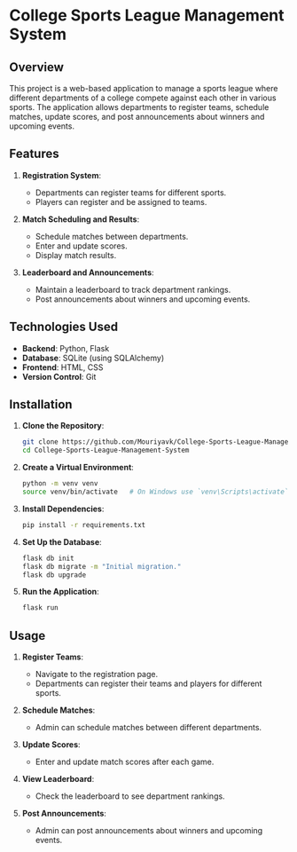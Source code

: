 # College Sports League Management System

## Overview

This project is a web-based application to manage a sports league where different departments of a college compete against each other in various sports. The application allows departments to register teams, schedule matches, update scores, and post announcements about winners and upcoming events.

## Features

1. **Registration System**:
   - Departments can register teams for different sports.
   - Players can register and be assigned to teams.

2. **Match Scheduling and Results**:
   - Schedule matches between departments.
   - Enter and update scores.
   - Display match results.

3. **Leaderboard and Announcements**:
   - Maintain a leaderboard to track department rankings.
   - Post announcements about winners and upcoming events.

## Technologies Used

- **Backend**: Python, Flask
- **Database**: SQLite (using SQLAlchemy)
- **Frontend**: HTML, CSS 
- **Version Control**: Git

## Installation

1. **Clone the Repository**:
   ```sh
   git clone https://github.com/Mouriyavk/College-Sports-League-Management-System.git
   cd College-Sports-League-Management-System
   
2. **Create a Virtual Environment**:
   ```sh
   python -m venv venv
   source venv/bin/activate   # On Windows use `venv\Scripts\activate`
   
3. **Install Dependencies**:
    ```sh
    pip install -r requirements.txt

4. **Set Up the Database**:
   ```sh
   flask db init
   flask db migrate -m "Initial migration."
   flask db upgrade
5. **Run the Application**:
    ```sh
    flask run
 
## Usage

1. **Register Teams**:
     - Navigate to the registration page.
     - Departments can register their teams and players for different sports.

2. **Schedule Matches**:
     - Admin can schedule matches between different departments.

3. **Update Scores**:
     - Enter and update match scores after each game.
  
4. **View Leaderboard**:
     - Check the leaderboard to see department rankings.
     
5. **Post Announcements**:
     - Admin can post announcements about winners and upcoming events.




  
    
   



   

   



